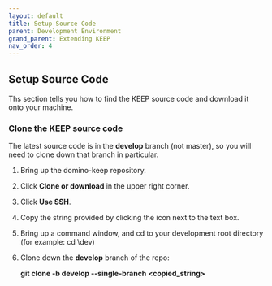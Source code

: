 ```yaml
---
layout: default
title: Setup Source Code
parent: Development Environment
grand_parent: Extending KEEP
nav_order: 4
---
```

## Setup Source Code

Ths section tells you how to find the KEEP source code and download it onto your machine.

### Clone the KEEP source code

The latest source code is in the **develop** branch (not master), so you will need to clone down that branch in particular.

1. Bring up the domino-keep repository.

2. Click **Clone or download** in the upper right corner.

3. Click **Use SSH**.

4. Copy the string provided by clicking the icon next to the text box.

5. Bring up a command window, and cd to your development root directory (for example: cd \dev)

6. Clone down the **develop** branch of the repo:

    **git clone -b develop --single-branch \<copied_string\>**
